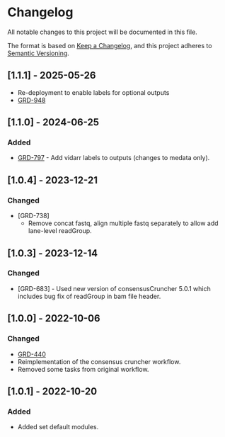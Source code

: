 # Changelog
All notable changes to this project will be documented in this file.

The format is based on [Keep a Changelog](https://keepachangelog.com/en/1.0.0/),
and this project adheres to [Semantic Versioning](https://semver.org/spec/v2.0.0.html).

## [1.1.1] - 2025-05-26
- Re-deployment to enable labels for optional outputs
- [GRD-948](https://jira.oicr.on.ca/browse/GRD-948)

## [1.1.0] - 2024-06-25
### Added
- [GRD-797](https://jira.oicr.on.ca/browse/GRD-797) - Add vidarr labels to outputs (changes to medata only).

## [1.0.4] - 2023-12-21
### Changed
- [GRD-738]
  - Remove concat fastq, align multiple fastq separately to allow add lane-level readGroup.

## [1.0.3] - 2023-12-14
### Changed
- [GRD-683] - Used new version of consensusCruncher 5.0.1 which includes bug fix of readGroup in bam file header.

## [1.0.0] - 2022-10-06
### Changed
- [GRD-440](https://jira.oicr.on.ca/browse/GRD-440) 
- Reimplementation of the consensus cruncher workflow.
- Removed some tasks from original workflow.

## [1.0.1] - 2022-10-20
### Added
- Added set default modules.

